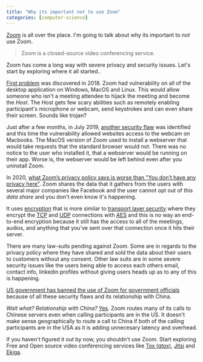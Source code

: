 ```yaml
---
title: "Why its important not to use Zoom"
categories: [computer-science]
---
```


[Zoom](https://zoom.us/) is all over the place. I'm going to talk about why its important to *not* use Zoom.

> Zoom is a closed-source video conferencing service.

Zoom has come a long way with severe privacy and security issues.
Let's start by exploring where it all started..

[First problem](https://www.tenable.com/blog/tenable-research-advisory-zoom-unauthorized-command-execution-cve-2018-1571) was discovered in 2018. Zoom had vulnerability on all of the desktop application on Windows, MacOS and Linux. This would allow someone who isn't a meeting attendee to hijack the meeting and become the _Host_. The Host gets few scary abilities such as remotely enabling participant's microphone or webcam, send keystrokes and can even share their screen. Sounds like trojan?

Just after a few months, in July 2019, [another security flaw](https://www.theverge.com/2019/7/8/20687014/zoom-security-flaw-video-conference-websites-hijack-mac-cameras) was identified and this time the vulnerability allowed websites access to the webcam on Macbooks. The MacOS version of Zoom used to install a webserver that would take requests that the standard browser would not. There was no notice to the user who installed it, that a webserver would be running on their app. Worse is, the webserver would be left behind even after you uninstall Zoom.


In 2020, [what Zoom’s privacy policy says is worse than "You don’t have any privacy here"](https://blogs.harvard.edu/doc/2020/03/27/zoom/). Zoom shares the data that it gathers from the users with several major companies like Facebook and the user cannot opt out of this _data share_ and you don't even know it's happening.

It uses [encryption](https://support.zoom.us/hc/en-us/articles/201362723-Encryption-for-Meetings) that is more similar to [transport layer security](https://en.wikipedia.org/wiki/Transport_Layer_Security) where they encrypt the [TCP](https://en.wikipedia.org/wiki/Transmission_Control_Protocol) and [UDP](https://en.wikipedia.org/wiki/User_Datagram_Protocol) connections with [AES](https://en.wikipedia.org/wiki/Advanced_Encryption_Standard) and this is no way an end-to-end encryption because it still has the access to all of the meetings, audios, and anything that you've sent over that connection once it hits their server.

There are many law-suits pending against Zoom. Some are in regards to the privacy policy where they have shared and sold the data about their users to customers without any consent. Other law suits are in some severe security issues like the users being able to access each others email, contact info, linkedin profiles without giving users heads up as to any of this is happening.

[US government has banned the use of Zoom for government officials](https://arstechnica.com/tech-policy/2020/04/us-senate-tells-members-not-to-use-zoom/) because of all these security flaws and its relationship with China.

_Wait what? Relationship with China?_ [Yes](https://theintercept.com/2020/04/03/zooms-encryption-is-not-suited-for-secrets-and-has-surprising-links-to-china-researchers-discover/). Zoom routes many of its calls to Chinese servers even when calling participants are in the US. It doesn't make sense geographically to route a call to China if both of the calling participants are in the USA as it is adding unnecesary latency and overhead.

If you haven't figured it out by now, you shouldn't use Zoom. Start exploring Free and Open source video conferencing services like [Tox (qtox)](https://tox.chat), [Jitsi](https://jitsi.org/) and [Ekiga](http://www.ekiga.org/).
